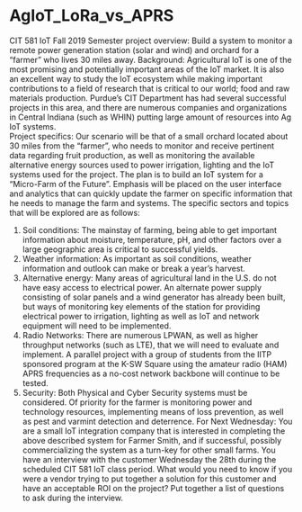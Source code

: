 # AgIoT_LoRa_vs_APRS
CIT 581 IoT Fall 2019
Semester project overview: Build a system to monitor a remote power generation station (solar and wind) and orchard for a “farmer” who lives 30 miles away.
Background: Agricultural IoT is one of the most promising and potentially important areas of the IoT market.  It is also an excellent way to study the IoT ecosystem while making important contributions to a field of research that is critical to our world; food and raw materials production.  Purdue’s CIT Department has had several successful projects in this area, and there are numerous companies and organizations in Central Indiana (such as WHIN) putting large amount of resources into Ag IoT systems.  
Project specifics: Our scenario will be that of a small orchard located about 30 miles from the “farmer”, who needs to monitor and receive pertinent data regarding fruit production, as well as monitoring the available alternative energy sources used to power irrigation, lighting and the IoT systems used for the project. The plan is to build an IoT system for a “Micro-Farm of the Future”.  Emphasis will be placed on the user interface and analytics that can quickly update the farmer on specific information that he needs to manage the farm and systems.  The specific sectors and topics that will be explored are as follows:
1.	Soil conditions:  The mainstay of farming, being able to get important information about moisture, temperature, pH, and other factors over a large geographic area is critical to successful yields.
2.	Weather information:  As important as soil conditions, weather information and outlook can make or break a year’s harvest.
3.	Alternative energy:  Many areas of agricultural land in the U.S. do not have easy access to electrical power.  An alternate power supply consisting of solar panels and a wind generator has already been built, but ways of monitoring key elements of the station for providing electrical power to irrigation, lighting as well as IoT and network equipment will need to be implemented.
4.	Radio Networks:  There are numerous LPWAN, as well as higher throughput networks (such as LTE), that we will need to evaluate and implement.  A parallel project with a group of students from the IITP sponsored program at the K-SW Square using the amateur radio (HAM) APRS frequencies as a no-cost network backbone will continue to be tested.
5.	Security:  Both Physical and Cyber Security systems must be considered.  Of priority for the farmer is monitoring power and technology resources, implementing means of loss prevention, as well as pest and varmint detection and deterrence.
For Next Wednesday:
You are a small IoT integration company that is interested in completing the above described system for Farmer Smith, and if successful, possibly commercializing the system as a turn-key for other small farms.  You have an interview with the customer Wednesday the 28th during the scheduled CIT 581 IoT class period.  What would you need to know if you were a vendor trying to put together a solution for this customer and have an acceptable ROI on the project?  Put together a list of questions to ask during the interview.

